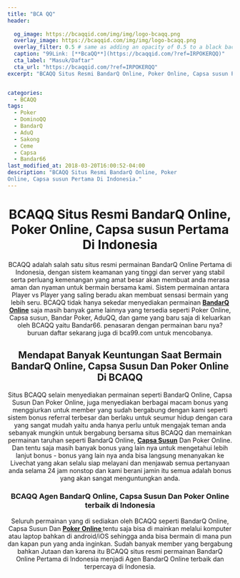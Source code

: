 ```yaml
---
title: "BCA QQ"
header:
  
  og_image: https://bcaqqid.com/img/img/logo-bcaqq.png
  overlay_image: https://bcaqqid.com/img/img/logo-bcaqq.png
  overlay_filter: 0.5 # same as adding an opacity of 0.5 to a black background
  caption: "99Link: [**BcaQQ**](https://bcaqqid.com/?ref=IRPOKERQQ)"
  cta_label: "Masuk/Daftar"
  cta_url: "https://bcaqqid.com/?ref=IRPOKERQQ"
excerpt: "BCAQQ Situs Resmi BandarQ Online, Poker Online, Capsa susun Pertama Di Indonesia."


categories:
  - BCAQQ
tags:
  - Poker
  - DominoQQ
  - BandarQ
  - AduQ
  - Sakong
  - Ceme
  - Capsa
  - Bandar66
last_modified_at: 2018-03-20T16:00:52-04:00
description: "BCAQQ Situs Resmi BandarQ Online, Poker
Online, Capsa susun Pertama Di Indonesia."
---
```

<center><h1>BCAQQ Situs Resmi BandarQ Online, Poker Online, Capsa susun Pertama Di Indonesia</h1><p>BCAQQ adalah salah satu situs resmi permainan BandarQ Online Pertama di
Indonesia, dengan sistem keamanan yang tinggi dan server yang stabil serta
perluang kemenangan yang amat besar akan membuat anda merasa aman dan nyaman
untuk bermain bersama kami. Sistem permainan antara Player vs Player yang
saling beradu akan membuat sensasi bermain yang lebih seru. BCAQQ tidak hanya
sekedar menyediakan permainan <a href="/" target="_blank" title="BandarQ Online"><strong>BandarQ Online</strong></a> saja masih banyak
game lainnya yang tersedia seperti Poker Online, Capsa susun, Bandar Poker,
AduQQ, dan game yang baru saja di keluarkan oleh BCAQQ yaitu Bandar66. penasaran
dengan permainan baru nya? buruan daftar sekarang juga di bca99.com untuk
mencobanya.</p><h2>Mendapat Banyak Keuntungan Saat Bermain BandarQ
Online, Capsa Susun Dan Poker Online Di BCAQQ</h2>
<p>Situs BCAQQ selain menyediakan permainan seperti BandarQ Online, Capsa Susun Dan
Poker Online, juga menyediakan berbagai macam bonus yang menggiurkan untuk
member yang sudah bergabung dengan kami seperti sistem bonus referral terbesar
dan berlaku untuk seumur hidup dengan cara yang sangat mudah yaitu anda hanya
perlu untuk mengajak teman anda sebanyak mungkin untuk bergabung bersama situs
BCAQQ dan memainkan permainan taruhan seperti BandarQ Online, <a href="/" target="_blank" title="Capsa Susun
Online"><strong>Capsa Susun</strong></a> Dan Poker Online. Dan tentu saja masih
banyak bonus yang lain nya untuk mengetahui lebih lanjut bonus - bonus yang lain
nya anda bisa langsung menanyakan ke Livechat yang akan selalu siap melayani dan
menjawab semua pertanyaan anda selama 24 jam nonstop dan kami berani jamin itu
semua adalah bonus yang akan sangat menguntungkan anda.</p>
<h3>BCAQQ Agen BandarQ Online, Capsa
Susun Dan <strong>Poker Online</strong> terbaik di Indonesia</h3>
<p>Seluruh permainan yang di sediakan oleh BCAQQ seperti BandarQ Online, Capsa
Susun Dan <a href="/" target="_blank" title="BandarQ
Online"><strong>Poker Online </strong></a>tentu saja bisa di mainkan melalui
komputer atau laptop bahkan di android/iOS sehingga anda bisa bermain di mana
pun dan kapan pun yang anda inginkan. Sudah banyak member yang bergabung bahkan
Jutaan dan karena itu BCAQQ situs resmi permainan BandarQ Online Pertama di
Indonesia menjadi Agen BandarQ Online terbaik dan terpercaya di Indonesia. </p>
</center>
